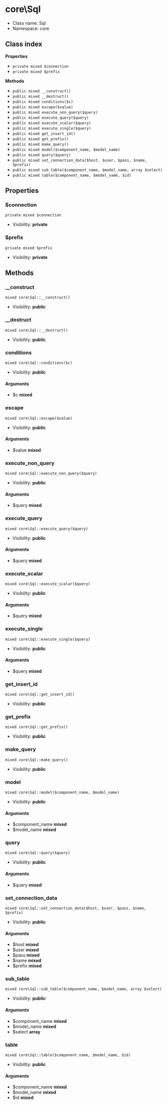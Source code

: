 # core\Sql






* Class name: Sql
* Namespace: core




## Class index

**Properties**
* `private mixed $connection`
* `private mixed $prefix`

**Methods**
* `public mixed __construct()`
* `public mixed __destruct()`
* `public mixed conditions($c)`
* `public mixed escape($value)`
* `public mixed execute_non_query($query)`
* `public mixed execute_query($query)`
* `public mixed execute_scalar($query)`
* `public mixed execute_single($query)`
* `public mixed get_insert_id()`
* `public mixed get_prefix()`
* `public mixed make_query()`
* `public mixed model($component_name, $model_name)`
* `public mixed query($query)`
* `public mixed set_connection_data($host, $user, $pass, $name, $prefix)`
* `public mixed sub_table($component_name, $model_name, array $select)`
* `public mixed table($component_name, $model_name, $id)`







Properties
----------


### $connection

```
private mixed $connection
```





* Visibility: **private**


### $prefix

```
private mixed $prefix
```





* Visibility: **private**


Methods
-------


### __construct

```
mixed core\Sql::__construct()
```





* Visibility: **public**



### __destruct

```
mixed core\Sql::__destruct()
```





* Visibility: **public**



### conditions

```
mixed core\Sql::conditions($c)
```





* Visibility: **public**

#### Arguments

* $c **mixed**



### escape

```
mixed core\Sql::escape($value)
```





* Visibility: **public**

#### Arguments

* $value **mixed**



### execute_non_query

```
mixed core\Sql::execute_non_query($query)
```





* Visibility: **public**

#### Arguments

* $query **mixed**



### execute_query

```
mixed core\Sql::execute_query($query)
```





* Visibility: **public**

#### Arguments

* $query **mixed**



### execute_scalar

```
mixed core\Sql::execute_scalar($query)
```





* Visibility: **public**

#### Arguments

* $query **mixed**



### execute_single

```
mixed core\Sql::execute_single($query)
```





* Visibility: **public**

#### Arguments

* $query **mixed**



### get_insert_id

```
mixed core\Sql::get_insert_id()
```





* Visibility: **public**



### get_prefix

```
mixed core\Sql::get_prefix()
```





* Visibility: **public**



### make_query

```
mixed core\Sql::make_query()
```





* Visibility: **public**



### model

```
mixed core\Sql::model($component_name, $model_name)
```





* Visibility: **public**

#### Arguments

* $component_name **mixed**
* $model_name **mixed**



### query

```
mixed core\Sql::query($query)
```





* Visibility: **public**

#### Arguments

* $query **mixed**



### set_connection_data

```
mixed core\Sql::set_connection_data($host, $user, $pass, $name, $prefix)
```





* Visibility: **public**

#### Arguments

* $host **mixed**
* $user **mixed**
* $pass **mixed**
* $name **mixed**
* $prefix **mixed**



### sub_table

```
mixed core\Sql::sub_table($component_name, $model_name, array $select)
```





* Visibility: **public**

#### Arguments

* $component_name **mixed**
* $model_name **mixed**
* $select **array**



### table

```
mixed core\Sql::table($component_name, $model_name, $id)
```





* Visibility: **public**

#### Arguments

* $component_name **mixed**
* $model_name **mixed**
* $id **mixed**


